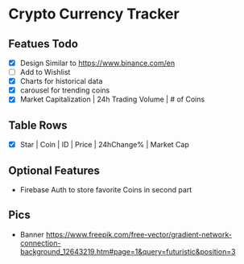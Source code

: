 # Crypto Currency Tracker

## Featues Todo

- [x] Design Similar to https://www.binance.com/en
- [ ] Add to Wishlist
- [x] Charts for historical data
- [x] carousel for trending coins
- [x] Market Capitalization | 24h Trading Volume | # of Coins

## Table Rows

- [x] Star | Coin | ID | Price | 24hChange% | Market Cap

## Optional Features

- Firebase Auth to store favorite Coins in second part

## Pics

- Banner
  https://www.freepik.com/free-vector/gradient-network-connection-background_12643219.htm#page=1&query=futuristic&position=3
